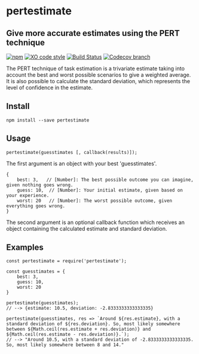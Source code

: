 # pertestimate
## Give more accurate estimates using the PERT technique

[![npm](https://img.shields.io/npm/dt/true-noop.svg)](https://www.npmjs.com/package/true-noop) [![XO code style](https://img.shields.io/badge/code_style-XO-5ed9c7.svg)](https://github.com/sindresorhus/xo)  [![Build Status](https://travis-ci.org/jacobwarduk/pertestimate.svg?branch=master)](https://travis-ci.org/jacobwarduk/pertestimate) [![Codecov branch](https://img.shields.io/codecov/c/github/jacobwarduk/pertestimate/master.svg)]()

The PERT technique of task estimation is a trivariate estimate taking into account the best and worst possible scenarios to give a weighted average. It is also possible to calculate the standard deviation, which represents the level of confidence in the estimate.

## Install
`npm install --save pertestimate`

## Usage
`pertestimate(guesstimates [, callback(results)]);`

The first argument is an object with your best 'guesstimates'.
```
{
    best: 3,   // [Number]: The best possible outcome you can imagine, given nothing goes wrong.
    guess: 10,  // [Number]: Your initial estimate, given based on your experience.
    worst: 20   // [Number]: The worst possible outcome, given everything goes wrong.
}
```

The second argument is an optional callback function which receives an object containing the calculated estimate and standard deviation.

## Examples
```
const pertestimate = require('pertestimate');

const guesstimates = {
    best: 3,
    guess: 10,
    worst: 20
}

pertestimate(guesstimates);
// --> {estimate: 10.5, deviation: -2.8333333333333335}

pertestimate(guesstimates, res => `Around ${res.estimate}, with a standard deviation of ${res.deviation}. So, most likely somewhere between ${Math.ceil(res.estimate + res.deviation)} and ${Math.ceil(res.estimate - res.deviation)}.`);
// --> "Around 10.5, with a standard deviation of -2.8333333333333335. So, most likely somewhere between 8 and 14."
```
